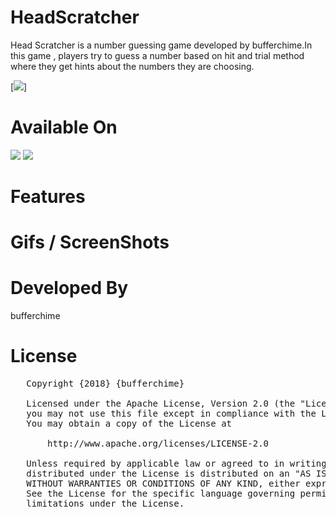 # HeadScratcher
Head Scratcher is a number guessing game developed by bufferchime.In this game , players try to guess a number based on hit and trial method where they get hints about the numbers they are choosing.

[<img src="https://i.imgur.com/JpbL9Iu.jpg">]

# Available On
[<img src="https://i.imgur.com/V1oCmpL.png">]()
[<img src="https://i.imgur.com/VT8YDwJ.png">]()

# Features


# Gifs / ScreenShots


# Developed By
bufferchime

# License
<pre>
   Copyright {2018} {bufferchime} 

   Licensed under the Apache License, Version 2.0 (the "License");
   you may not use this file except in compliance with the License.
   You may obtain a copy of the License at

       http://www.apache.org/licenses/LICENSE-2.0

   Unless required by applicable law or agreed to in writing, software
   distributed under the License is distributed on an "AS IS" BASIS,
   WITHOUT WARRANTIES OR CONDITIONS OF ANY KIND, either express or implied.
   See the License for the specific language governing permissions and
   limitations under the License.


